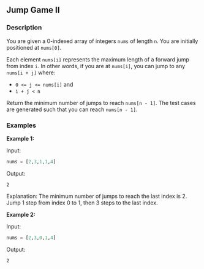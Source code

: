 ## Jump Game II

### Description
You are given a 0-indexed array of integers `nums` of length `n`. You are initially positioned at `nums[0]`.

Each element `nums[i]` represents the maximum length of a forward jump from index `i`. In other words, if you are at `nums[i]`, you can jump to any `nums[i + j]` where:
- `0 <= j <= nums[i]` and
- `i + j < n`

Return the minimum number of jumps to reach `nums[n - 1]`. The test cases are generated such that you can reach `nums[n - 1]`.

### Examples

**Example 1:**

Input:
```python
nums = [2,3,1,1,4]
```

Output:
```
2
```

Explanation:
The minimum number of jumps to reach the last index is 2. Jump 1 step from index 0 to 1, then 3 steps to the last index.

**Example 2:**

Input:
```python
nums = [2,3,0,1,4]
```

Output:
```
2
```